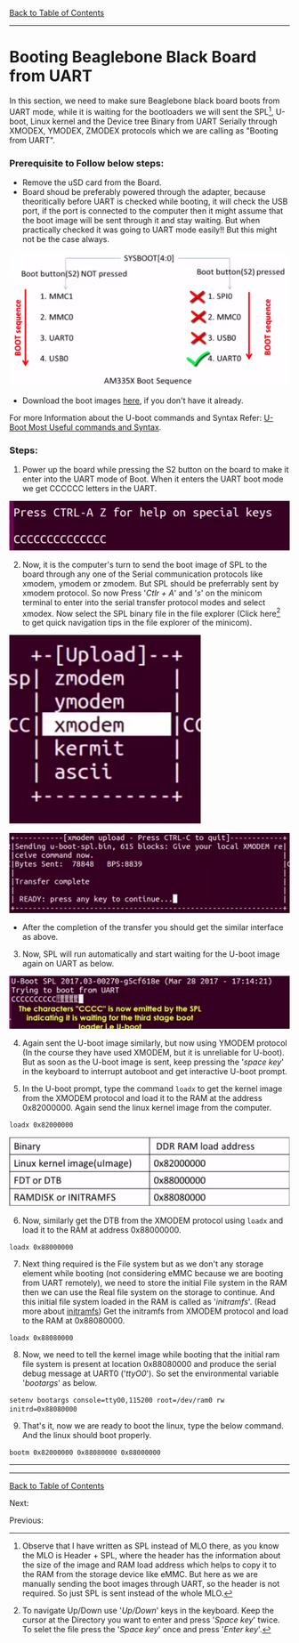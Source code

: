 [Back to Table of Contents](../Notes.md)
***

# Booting Beaglebone Black Board from UART

In this section, we need to make sure Beaglebone black board boots from UART mode, while it is waiting for the bootloaders we will sent the SPL[^1], U-boot, Linux kernel and the Device tree Binary from UART Serially through XMODEX, YMODEX, ZMODEX protocols which we are calling as "Booting from UART".

### Prerequisite to Follow below steps:
* Remove the uSD card from the Board.
* Board shoud be preferably powered through the adapter, because theoritically before UART is checked while booting, it will check the USB port, if the port is connected to the computer then it might assume that the boot image will be sent through it and stay waiting. But when practically checked it was going to UART mode easily!! But this might not be the case always.

![BBB Boot Sequence](../Images/BBB_BootSequence.png)

* Download the boot images [here](https://github.com/niekiran/EmbeddedLinuxBBB/tree/master/pre-built-images/serial-boot), if you don't have it already.

For more Information about the U-boot commands and Syntax Refer:
[U-Boot Most Useful commands and Syntax](SubsectionNotes/Uboot_commands.md).

### Steps:

1. Power up the board while pressing the S2 button on the board to make it enter into the UART mode of Boot. When it enters the UART boot mode we get CCCCCC letters in the UART.

![UART boot mode Entry](../Images/UARTbootEntry.png)

2. Now, it is the computer's turn to send the boot image of SPL to the board through any one of the Serial communication protocols like xmodem, ymodem or zmodem. But SPL should be preferrably sent by xmodem protocol. So now Press '_Ctlr + A_' and '_s_' on the minicom terminal to enter into the serial transfer protocol modes and select xmodex. Now select the SPL binary file in the file explorer (Click here[^2] to get quick navigation tips in the file explorer of the minicom).

![Select Xmodem protocol](../Images/SelectXmodem.png)

![SPL sent successfully](../Images/SPLSent.png)

* After the completion of the transfer you should get the similar interface as above.

3. Now, SPL will run automatically and start waiting for the U-boot image again on UART as below.

![SPL Ran Successfully](../Images/SPLRan.png)

4. Again sent the U-boot image similarly, but now using YMODEM protocol (In the course they have used XMODEM, but it is unreliable for U-boot). But as soon as the U-boot image is sent, keep pressing the '_space key_' in the keyboard to interrupt autoboot and get interactive U-boot prompt.

5. In the U-boot prompt, type the command `loadx` to get the kernel image from the XMODEM protocol and load it to the RAM at the address 0x82000000. Again send the linux kernel image from the computer.
```
loadx 0x82000000
```

![Rocommended location for Storing binaries](../Images/LoadAddrOfBinaries.png)

6. Now, similarly get the DTB from the XMODEM protocol using `loadx` and load it to the RAM at address 0x88000000.

```
loadx 0x88000000
```

7. Next thing required is the File system but as we don't any storage element while booting (not considering eMMC because we are booting from UART remotely), we need to store the initial File system in the RAM then we can use the Real file system on the storage to continue. And this initial file system loaded in the RAM is called as '_initramfs_'. (Read more about [initramfs](https://www.learningaboutelectronics.com/Articles/How-to-generate-initramfs-file-root-file-system-linux.php)) Get the initramfs from XMODEM protocol and load to the RAM at 0x88080000.

```
loadx 0x88080000
```

8. Now, we need to tell the kernel image while booting that the initial ram file system is present at location 0x88080000 and produce the serial debug message at UART0 ('_ttyO0_'). So set the environmental variable '_bootargs_' as below.

```
setenv bootargs console=ttyO0,115200 root=/dev/ram0 rw initrd=0x88080000
```

9. That's it, now we are ready to boot the linux, type the below command. And the linux should boot properly.

```
bootm 0x82000000 0x88080000 0x88000000
```

***

[^1]: Observe that I have written as SPL instead of MLO there, as you know the MLO is Header + SPL, where the header has the information about the size of the image and RAM load address which helps to copy it to the RAM from the storage device like eMMC. But here as we are manually sending the boot images through UART, so the header is not required. So just SPL is sent instead of the whole MLO.
[^2]: To navigate Up/Down use '_Up/Down_' keys in the keyboard. Keep the cursor at the Directory you want to enter and press '_Space key_' twice. To selet the file press the '_Space key_' once and press '_Enter key_'.

***

[Back to Table of Contents](../Notes.md)

Next: []()

Previous: []()

